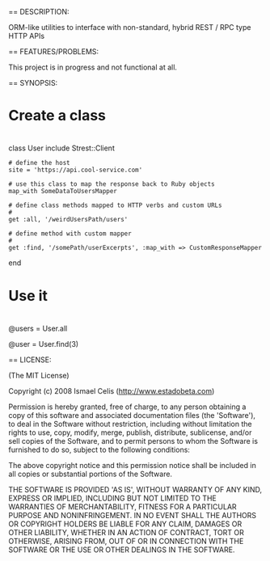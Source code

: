 == DESCRIPTION:

ORM-like utilities to interface with non-standard, hybrid REST / RPC type HTTP APIs

== FEATURES/PROBLEMS:

This project is in progress and not functional at all.

== SYNOPSIS:

# Create a class
#
class User
	include Strest::Client
	
	# define the host
	site = 'https://api.cool-service.com'
	
	# use this class to map the response back to Ruby objects
	map_with SomeDataToUsersMapper
	
	# define class methods mapped to HTTP verbs and custom URLs
	#
	get :all, '/weirdUsersPath/users'
	
	# define method with custom mapper
	#
	get :find, '/somePath/userExcerpts', :map_with => CustomResponseMapper
end

# Use it
#
@users = User.all

@user = User.find(3)

== LICENSE:

(The MIT License)

Copyright (c) 2008 Ismael Celis (http://www.estadobeta.com)

Permission is hereby granted, free of charge, to any person obtaining
a copy of this software and associated documentation files (the
'Software'), to deal in the Software without restriction, including
without limitation the rights to use, copy, modify, merge, publish,
distribute, sublicense, and/or sell copies of the Software, and to
permit persons to whom the Software is furnished to do so, subject to
the following conditions:

The above copyright notice and this permission notice shall be
included in all copies or substantial portions of the Software.

THE SOFTWARE IS PROVIDED 'AS IS', WITHOUT WARRANTY OF ANY KIND,
EXPRESS OR IMPLIED, INCLUDING BUT NOT LIMITED TO THE WARRANTIES OF
MERCHANTABILITY, FITNESS FOR A PARTICULAR PURPOSE AND NONINFRINGEMENT.
IN NO EVENT SHALL THE AUTHORS OR COPYRIGHT HOLDERS BE LIABLE FOR ANY
CLAIM, DAMAGES OR OTHER LIABILITY, WHETHER IN AN ACTION OF CONTRACT,
TORT OR OTHERWISE, ARISING FROM, OUT OF OR IN CONNECTION WITH THE
SOFTWARE OR THE USE OR OTHER DEALINGS IN THE SOFTWARE.

